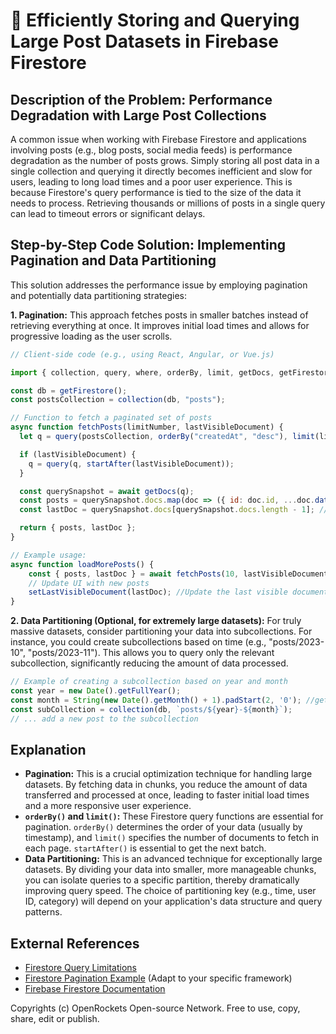 # 🐞 Efficiently Storing and Querying Large Post Datasets in Firebase Firestore


## Description of the Problem:  Performance Degradation with Large Post Collections

A common issue when working with Firebase Firestore and applications involving posts (e.g., blog posts, social media feeds) is performance degradation as the number of posts grows.  Simply storing all post data in a single collection and querying it directly becomes inefficient and slow for users, leading to long load times and a poor user experience.  This is because Firestore's query performance is tied to the size of the data it needs to process.  Retrieving thousands or millions of posts in a single query can lead to timeout errors or significant delays.

## Step-by-Step Code Solution: Implementing Pagination and Data Partitioning

This solution addresses the performance issue by employing pagination and potentially data partitioning strategies:

**1. Pagination:**  This approach fetches posts in smaller batches instead of retrieving everything at once.  It improves initial load times and allows for progressive loading as the user scrolls.

```javascript
// Client-side code (e.g., using React, Angular, or Vue.js)

import { collection, query, where, orderBy, limit, getDocs, getFirestore } from "firebase/firestore";

const db = getFirestore();
const postsCollection = collection(db, "posts");

// Function to fetch a paginated set of posts
async function fetchPosts(limitNumber, lastVisibleDocument) {
  let q = query(postsCollection, orderBy("createdAt", "desc"), limit(limitNumber)); // Order by timestamp, crucial for pagination

  if (lastVisibleDocument) {
    q = query(q, startAfter(lastVisibleDocument));
  }

  const querySnapshot = await getDocs(q);
  const posts = querySnapshot.docs.map(doc => ({ id: doc.id, ...doc.data() }));
  const lastDoc = querySnapshot.docs[querySnapshot.docs.length - 1]; //Get last document to pass to next call

  return { posts, lastDoc };
}

// Example usage:
async function loadMorePosts() {
    const { posts, lastDoc } = await fetchPosts(10, lastVisibleDocument); //Fetch 10 posts, if available
    // Update UI with new posts
    setLastVisibleDocument(lastDoc); //Update the last visible document for the next call
}
```

**2. Data Partitioning (Optional, for extremely large datasets):**  For truly massive datasets, consider partitioning your data into subcollections.  For instance, you could create subcollections based on time (e.g., "posts/2023-10", "posts/2023-11").  This allows you to query only the relevant subcollection, significantly reducing the amount of data processed.

```javascript
// Example of creating a subcollection based on year and month
const year = new Date().getFullYear();
const month = String(new Date().getMonth() + 1).padStart(2, '0'); //getMonth() returns 0-indexed month
const subCollection = collection(db, `posts/${year}-${month}`);
// ... add a new post to the subcollection

```


## Explanation

* **Pagination:** This is a crucial optimization technique for handling large datasets. By fetching data in chunks, you reduce the amount of data transferred and processed at once, leading to faster initial load times and a more responsive user experience.
* **`orderBy()` and `limit()`:** These Firestore query functions are essential for pagination.  `orderBy()` determines the order of your data (usually by timestamp), and `limit()` specifies the number of documents to fetch in each page.  `startAfter()` is essential to get the next batch.
* **Data Partitioning:** This is an advanced technique for exceptionally large datasets. By dividing your data into smaller, more manageable chunks, you can isolate queries to a specific partition, thereby dramatically improving query speed.  The choice of partitioning key (e.g., time, user ID, category) will depend on your application's data structure and query patterns.

## External References

* [Firestore Query Limitations](https://firebase.google.com/docs/firestore/query-data/query-limitations)
* [Firestore Pagination Example](https://firebase.google.com/docs/firestore/query-data/query-cursors)  (Adapt to your specific framework)
* [Firebase Firestore Documentation](https://firebase.google.com/docs/firestore)


Copyrights (c) OpenRockets Open-source Network. Free to use, copy, share, edit or publish.

